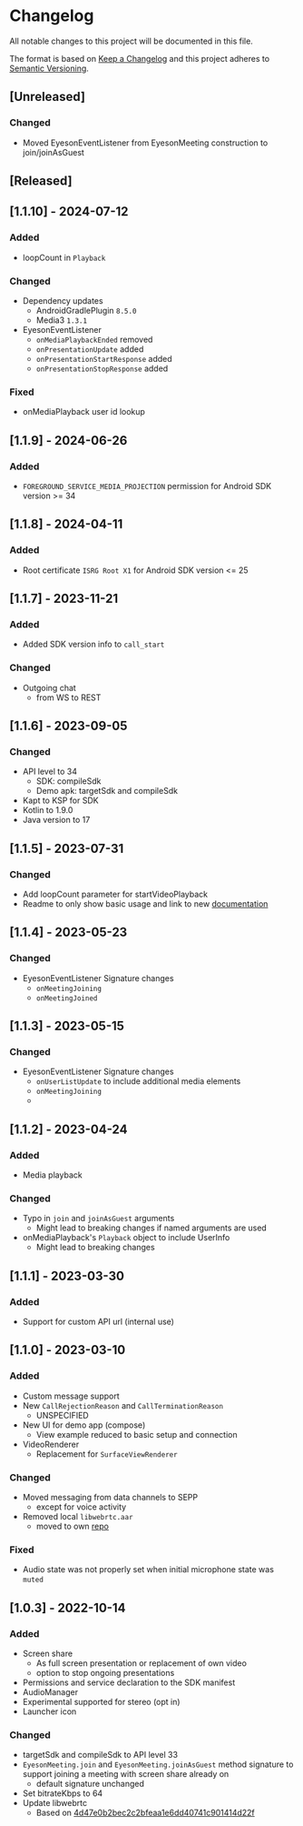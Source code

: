 # Changelog
All notable changes to this project will be documented in this file.

The format is based on [Keep a Changelog] and this project adheres to
[Semantic Versioning].  

## [Unreleased]
### Changed
- Moved EyesonEventListener from EyesonMeeting construction to join/joinAsGuest

## [Released]
## [1.1.10] - 2024-07-12
### Added
- loopCount in `Playback`
### Changed
- Dependency updates
  - AndroidGradlePlugin `8.5.0`
  - Media3 `1.3.1`
- EyesonEventListener
  - `onMediaPlaybackEnded` removed
  - `onPresentationUpdate` added
  - `onPresentationStartResponse` added
  - `onPresentationStopResponse` added
### Fixed
- onMediaPlayback user id lookup

## [1.1.9] - 2024-06-26
### Added
- `FOREGROUND_SERVICE_MEDIA_PROJECTION` permission for Android SDK version >= 34

## [1.1.8] - 2024-04-11
### Added
- Root certificate `ISRG Root X1` for Android SDK version <= 25

## [1.1.7] - 2023-11-21
### Added
- Added SDK version info to `call_start`
### Changed
- Outgoing chat 
  - from WS to REST

## [1.1.6] - 2023-09-05
### Changed
- API level to 34
  - SDK: compileSdk
  - Demo apk: targetSdk and compileSdk
- Kapt to KSP for SDK
- Kotlin to 1.9.0
- Java version to 17

## [1.1.5] - 2023-07-31
### Changed
- Add loopCount parameter for startVideoPlayback
- Readme to only show basic usage and link to new [documentation](https://docs.eyeson.com/docs/android/intro)

## [1.1.4] - 2023-05-23
### Changed
- EyesonEventListener Signature changes
  - `onMeetingJoining`
  - `onMeetingJoined`
  
## [1.1.3] - 2023-05-15
### Changed
- EyesonEventListener Signature changes
  - `onUserListUpdate` to include additional media elements
  - `onMeetingJoining`
  - 
## [1.1.2] - 2023-04-24
### Added
- Media playback
### Changed
- Typo in `join` and `joinAsGuest` arguments
  - Might lead to breaking changes if named arguments are used
- onMediaPlayback's `Playback` object to include UserInfo
  - Might lead to breaking changes

## [1.1.1] - 2023-03-30
### Added
- Support for custom API url (internal use)

## [1.1.0] - 2023-03-10
### Added
- Custom message support
- New `CallRejectionReason` and `CallTerminationReason`
  - UNSPECIFIED
- New UI for demo app (compose)
  - View example reduced to basic setup and connection
- VideoRenderer
  - Replacement for `SurfaceViewRenderer`

### Changed
- Moved messaging from data channels to SEPP
  - except for voice activity
- Removed local `libwebrtc.aar`
  - moved to own [repo](https://github.com/eyeson-team/webrtc-android)

### Fixed
- Audio state was not properly set when initial microphone state was `muted`

## [1.0.3] - 2022-10-14
### Added
- Screen share
  - As full screen presentation or replacement of own video
  - option to stop ongoing presentations
- Permissions and service declaration to the SDK manifest
- AudioManager
- Experimental supported for stereo (opt in)
- Launcher icon

### Changed
- targetSdk and compileSdk to API level 33
- `EyesonMeeting.join` and `EyesonMeeting.joinAsGuest` method signature to support joining a meeting with screen share already on
  - default signature unchanged
- Set bitrateKbps to 64
- Update libwebrtc
  - Based on [4d47e0b2bec2c2bfeaa1e6dd40741c901414d22f](https://webrtc.googlesource.com/src/+/4d47e0b2bec2c2bfeaa1e6dd40741c901414d22f)
  


[Keep a Changelog]: http://keepachangelog.com/en/1.0.0/
[Semantic Versioning]: http://semver.org/spec/v2.0.0.html
